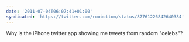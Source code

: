 ```yaml
---
date: '2011-07-04T06:07:41+01:00'
syndicated: 'https://twitter.com/roobottom/status/87761226842640384'
---
```

Why is the iPhone twitter app showing me tweets from random "celebs"?
